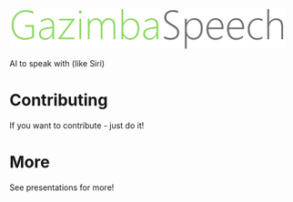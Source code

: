 ![GazimbaSpeech](https://github.com/wentering/GazimbaSpeech/blob/master/Images/GazimbaSpeech.png)


AI to speak with (like Siri)

# Contributing
If you want to contribute - just do it!

# More
See presentations for more!

